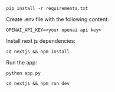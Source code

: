 ```commandline
pip install -r requirements.txt
```

Create .env file with the following content:
```commandline
OPENAI_API_KEY=<your openai api key>
``` 

Install next js dependencies:
```commandline
cd nextjs && npm install
``` 

Run the app:
```commandline
python app.py 

cd nextjs && npm run dev
```
